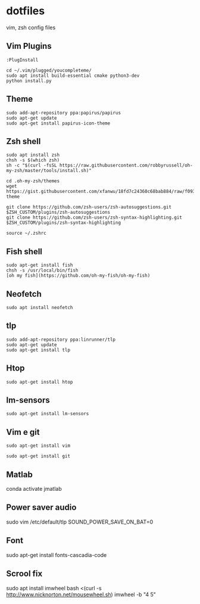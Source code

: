 # dotfiles
vim, zsh config files

## Vim Plugins
`
:PlugInstall 
`

```
cd ~/.vim/plugged/youcompleteme/
sudo apt install build-essential cmake python3-dev
python install.py
```


## Theme
```
sudo add-apt-repository ppa:papirus/papirus
sudo apt-get update
sudo apt-get install papirus-icon-theme
```

## Zsh shell
```
sudo apt install zsh
chsh -s $(which zsh)
sh -c "$(curl -fsSL https://raw.githubusercontent.com/robbyrussell/oh-my-zsh/master/tools/install.sh)"

cd .oh-my-zsh/themes
wget https://gist.githubusercontent.com/xfanwu/18fd7c24360c68bab884/raw/f09340ac2b0ca790b6059695de0873da8ca0c5e5/xxf.zsh-theme

git clone https://github.com/zsh-users/zsh-autosuggestions.git $ZSH_CUSTOM/plugins/zsh-autosuggestions
git clone https://github.com/zsh-users/zsh-syntax-highlighting.git $ZSH_CUSTOM/plugins/zsh-syntax-highlighting

source ~/.zshrc
```

## Fish shell
```
sudo apt-get install fish
chsh -s /usr/local/bin/fish
[oh my fish](https://github.com/oh-my-fish/oh-my-fish)
```
## Neofetch
```
sudo apt install neofetch
```
## tlp
```
sudo add-apt-repository ppa:linrunner/tlp
sudo apt-get update
sudo apt-get install tlp
```
## Htop
```
sudo apt-get install htop
```
## lm-sensors
```
sudo apt-get install lm-sensors
```
## Vim e git
```
sudo apt-get install vim

sudo apt-get install git
```

## Matlab

conda activate jmatlab

## Power saver audio
sudo vim /etc/default/tlp
SOUND_POWER_SAVE_ON_BAT=0

## Font
sudo apt-get install fonts-cascadia-code

## Scrool fix
sudo apt install imwheel
bash <(curl -s http://www.nicknorton.net/mousewheel.sh)
imwheel -b "4 5"
